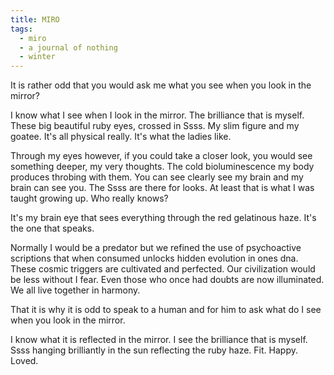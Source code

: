 ```yaml
---
title: MIRO
tags:
  - miro
  - a journal of nothing
  - winter
---
```

It is rather odd that you would ask me what you see when you look in the mirror?

I know what I see when I look in the mirror. The brilliance that is myself. These big beautiful ruby eyes, crossed in Ssss. My slim figure and my goatee. It's all physical really. It's what the ladies like.

Through my eyes however, if you could take a closer look, you would see something deeper, my very thoughts. The cold bioluminescence my body produces throbing with them. You can see clearly see my brain and my brain can see you. The Ssss are there for looks. At least that is what I was taught growing up. Who really knows?

 It's my brain eye that sees everything through the red gelatinous haze. It's the one that speaks.

Normally I would be a predator but we refined the use of psychoactive scriptions that when consumed unlocks hidden evolution in ones dna. These cosmic triggers are cultivated and perfected. Our civilization would be less without I fear. Even those who once had doubts are now illuminated. We all live together in harmony.

That it is why it is odd to speak to a human and for him to ask what do I see when you look in the mirror.

I know what it is reflected in the mirror. I see the brilliance that is myself. Ssss hanging brilliantly in the sun reflecting the ruby haze. Fit. Happy. Loved.
